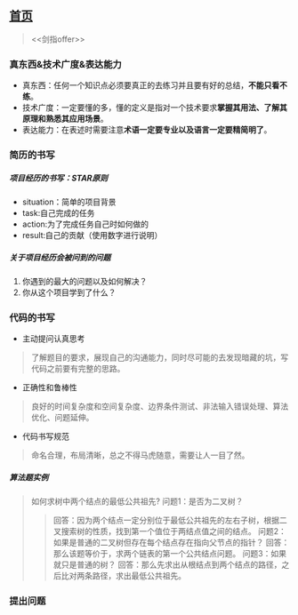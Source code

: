 ## [首页](https://kingkh1995.github.io/blog/)
> <<剑指offer>>

### 真东西&技术广度&表达能力
* 真东西：任何一个知识点必须要真正的去练习并且要有好的总结，**不能只看不练**。
* 技术广度：一定要懂的多，懂的定义是指对一个技术要求**掌握其用法、了解其原理和熟悉其应用场景**。
* 表达能力：在表述时需要注意**术语一定要专业以及语言一定要精简明了**。

### 简历的书写
##### 项目经历的书写：*STAR*原则
  * situation：简单的项目背景
  * task:自己完成的任务
  * action:为了完成任务自己时如何做的
  * result:自己的贡献（使用数字进行说明）
  
##### 关于项目经历会被问到的问题
  1. 你遇到的最大的问题以及如何解决？
  1. 你从这个项目学到了什么？
  
### 代码的书写
* 主动提问认真思考
> 了解题目的要求，展现自己的沟通能力，同时尽可能的去发现暗藏的坑，写代码之前要有完整的思路。
* 正确性和鲁棒性
> 良好的时间复杂度和空间复杂度、边界条件测试、非法输入错误处理、算法优化、问题延伸。
* 代码书写规范
> 命名合理，布局清晰，总之不得马虎随意，需要让人一目了然。

##### 算法题实例
> 如何求树中两个结点的最低公共祖先?
> 问题1：是否为二叉树？
>> 回答：因为两个结点一定分别位于最低公共祖先的左右子树，根据二叉搜索树的性质，找到第一个值位于两结点值之间的结点。
> 问题2：如果是普通的二叉树但存在每个结点存在指向父节点的指针？
>> 回答：那么该题等价于，求两个链表的第一个公共结点问题。
> 问题3：如果就只是普通的树？
>> 回答：那么先求出从根结点到两个结点的路径，之后比对两条路径，求出最低公共祖先。

### 提出问题
> 
